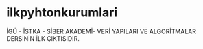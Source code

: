 # ilkpyhtonkurumlari
İGÜ - İSTKA - SİBER AKADEMİ- VERİ YAPILARI VE ALGORİTMALAR DERSİNİN İLK ÇIKTISIDIR.
